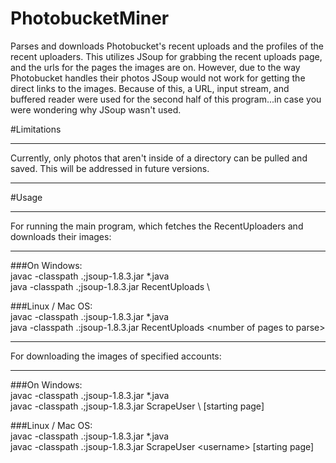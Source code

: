 # PhotobucketMiner
Parses and downloads Photobucket's recent uploads and the profiles of the recent uploaders. 
 This utilizes JSoup for grabbing the recent uploads page, and the urls for the pages the images are on.
 However, due to the way Photobucket handles their photos JSoup would not work for getting the direct links to the images. 
 Because of this, a URL, input stream, and buffered reader were used for the second half of this program...in case you were wondering why JSoup wasn't used. 

#Limitations
<hr>
Currently, only photos that aren't inside of a directory can be pulled and saved. This will be addressed in future versions.
<br>
<hr>

#Usage
<hr>
For running the main program, which fetches the RecentUploaders and downloads their images:
<hr>
###On Windows:
<br>
javac -classpath .;jsoup-1.8.3.jar *.java
<br>
java -classpath .;jsoup-1.8.3.jar RecentUploads \<number of pages to parse\>

###Linux / Mac OS:
<br>
javac -classpath .:jsoup-1.8.3.jar *.java
<br>
java -classpath .:jsoup-1.8.3.jar RecentUploads \<number of pages to parse\>
<hr>
For downloading the images of specified accounts:
<hr>
###On Windows:
<br>
javac -classpath .;jsoup-1.8.3.jar *.java
<br>
javac -classpath .;jsoup-1.8.3.jar ScrapeUser \<username\> [starting page]

###Linux / Mac OS:
<br>
javac -classpath .:jsoup-1.8.3.jar *.java
<br>
javac -classpath .:jsoup-1.8.3.jar ScrapeUser \<username\> [starting page]